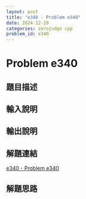 ```yaml
---
layout: post
title: "e340 - Problem e340"
date: 2024-12-20
categories: zerojudge cpp
problem_id: e340
---
```


# Problem e340

## 題目描述



## 輸入說明



## 輸出說明



## 解題連結

[e340 - Problem e340](https://zerojudge.tw/ShowProblem?problemid=e340)

## 解題思路

